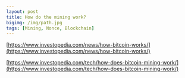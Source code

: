 ```yaml
---
layout: post
title: How do the mining work?
bigimg: /img/path.jpg
tags: [Mining, Nonce, Blockchain]
---
```




[https://www.investopedia.com/news/how-bitcoin-works/](https://www.investopedia.com/news/how-bitcoin-works/)

[https://www.investopedia.com/tech/how-does-bitcoin-mining-work/](https://www.investopedia.com/tech/how-does-bitcoin-mining-work/)

